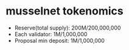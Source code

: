 # musselnet tokenomics

- Reserve(total supply): 200M/200,000,000
- Each validator: 1M/1,000,000
- Proposal min deposit: 1M/1,000,000